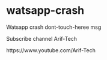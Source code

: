 # watsapp-crash
Watsapp crash dont-touch-heree msg
<p>Subscribe channel Arif-Tech</p>
https://www.youtube.com/Arif-Tech

